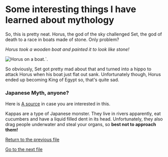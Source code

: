 # Some interesting things I have learned about mythology

So, this is pretty neat. Horus,  the god of the sky challenged Set, the god of death to a race in boats made of stone. Only problem?



*Horus took a wooden boat and painted it to look like stone!*

![Horus on a boat](https://i.pinimg.com/originals/7d/33/46/7d33466903021cda24a1c87f8bd69590.jpg).`.

So obviously, Set got pretty mad about that and turned into a hippo to attack Horus when his boat just flat out sank.  Unfortunately though, Horus ended up becoming King of Egypt so, that's quite sad.

### Japanese Myth, anyone?

Here is [A source] in case you are interested in this. 

Kappas are a type of Japanese monster. They live in rivers apparently, eat cucumbers and have a liquid filled dent in its head. Unfortunately, they also drag people underwater and steal your organs, so **best not to approach them!**

[A source]: https://www.bokksu.com/blogs/news/essential-guide-to-japanese-monsters

[Return to the previous file](second.md)

[Go to the next file](interesting.md)



